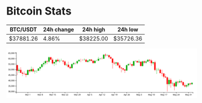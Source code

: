 # Bitcoin Stats

BTC/USDT|24h change|24h high|24h low|
|---|---|---|---|
|$37881.26|4.86%|$38225.00|$35726.36|

<img src="./chart.svg">
